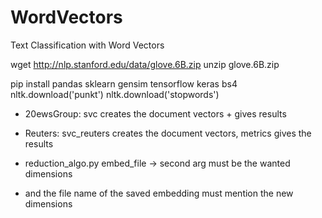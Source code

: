 # WordVectors
Text Classification with Word Vectors

wget http://nlp.stanford.edu/data/glove.6B.zip
unzip glove.6B.zip

pip install pandas sklearn gensim tensorflow keras bs4
nltk.download('punkt')
nltk.download('stopwords')

* 20ewsGroup: svc creates the document vectors + gives results
* Reuters: svc_reuters creates the document vectors, metrics gives the results


* reduction_algo.py embed_file -> second arg must be the wanted dimensions
* and the file name of the saved embedding must mention the new dimensions
